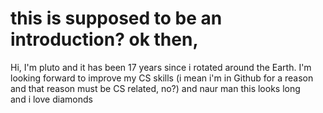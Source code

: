 # this is supposed to be an introduction? ok then,

Hi, I'm pluto and it has been 17 years since i rotated around the Earth. I'm looking forward to improve my CS skills (i mean i'm in Github for a reason and that reason must be CS related, no?) and naur man this looks long 
<br>
and i love diamonds
